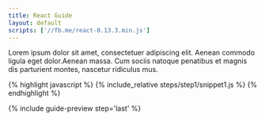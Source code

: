 ```yaml
---
title: React Guide
layout: default
scripts: ['//fb.me/react-0.13.3.min.js']
---
```


Lorem ipsum dolor sit amet, consectetuer adipiscing elit. Aenean commodo ligula eget dolor.Aenean massa. Cum sociis natoque penatibus et magnis dis parturient montes, nascetur ridiculus mus.

{% highlight javascript %}
{% include_relative steps/step1/snippet1.js %}
{% endhighlight %}




{% include guide-preview step='last' %}
